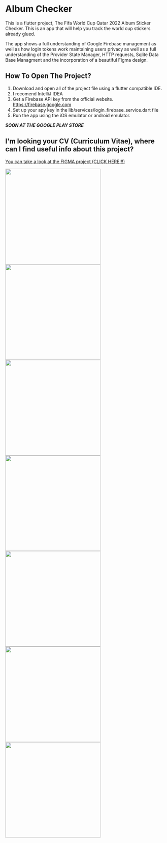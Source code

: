 # Album Checker

This is a flutter project, The Fifa World Cup Qatar 2022 Album Sticker Checker. This is an app that will help you track the world cup stickers already glued.

The app shows a full understanding of Google Firebase management as well as how login tokens work maintaining users privacy as well as a full understanding of the Provider State Manager, HTTP requests, Sqlite Data Base Managment and the incorporation of a beautiful Figma design.

## How To Open The Project?
1. Download and open all of the project file using a flutter compatible IDE.
2. I recomend IntelliJ IDEA
3. Get a Firebase API key from the official website. https://firebase.google.com
4. Set up your apy key in the lib/services/login_firebase_service.dart file
3. Run the app using the iOS emulator or android emulator.

***SOON AT THE GOOGLE PLAY STORE***


## I'm looking your CV (Curriculum Vitae), where can I find useful info about this project?
[You can take a look at the FIGMA project (CLICK HERE!!!)](https://github.com/juanfranciscocis/Album_Checker/blob/ab744a226c32a4810acb4af7a8ddfce78bf10d3a/ALBUM%20CHECKER%20FIGMA.pdf)

<p float="left">
  <img src="https://github.com/juanfranciscocis/Album_Checker/blob/73d316da0c58285ed2c342dcc3d5b3f1956d29c8/README%20FILES/1.png"width="300"/>
  <img src="https://github.com/juanfranciscocis/Album_Checker/blob/73d316da0c58285ed2c342dcc3d5b3f1956d29c8/README%20FILES/2.png"width="300"/>
  <img src="https://github.com/juanfranciscocis/Album_Checker/blob/73d316da0c58285ed2c342dcc3d5b3f1956d29c8/README%20FILES/3.png"width="300"/>
  <img src="https://github.com/juanfranciscocis/Album_Checker/blob/73d316da0c58285ed2c342dcc3d5b3f1956d29c8/README%20FILES/4.png"width="300"/>
  <img src="https://github.com/juanfranciscocis/Album_Checker/blob/73d316da0c58285ed2c342dcc3d5b3f1956d29c8/README%20FILES/5.png"width="300"/>
  <img src="https://github.com/juanfranciscocis/Album_Checker/blob/73d316da0c58285ed2c342dcc3d5b3f1956d29c8/README%20FILES/6.png"width="300"/>
  <img src="https://github.com/juanfranciscocis/Album_Checker/blob/73d316da0c58285ed2c342dcc3d5b3f1956d29c8/README%20FILES/7.png"width="300"/>
</p>

